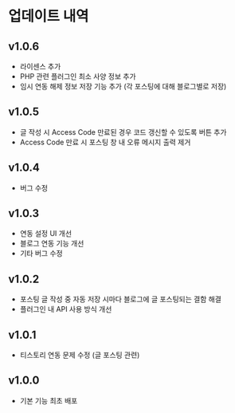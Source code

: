 # 업데이트 내역
## v1.0.6
- 라이센스 추가
- PHP 관련 플러그인 최소 사양 정보 추가
- 임시 연동 해제 정보 저장 기능 추가 (각 포스팅에 대해 블로그별로 저장)

## v1.0.5
- 글 작성 시 Access Code 만료된 경우 코드 갱신할 수 있도록 버튼 추가
- Access Code 만료 시 포스팅 창 내 오류 메시지 출력 제거

## v1.0.4
- 버그 수정

## v1.0.3
- 연동 설정 UI 개선
- 블로그 연동 기능 개선
- 기타 버그 수정

## v1.0.2
- 포스팅 글 작성 중 자동 저장 시마다 블로그에 글 포스팅되는 결함 해결
- 플러그인 내 API 사용 방식 개선

## v1.0.1
- 티스토리 연동 문제 수정 (글 포스팅 관련)

## v1.0.0
- 기본 기능 최초 배포
